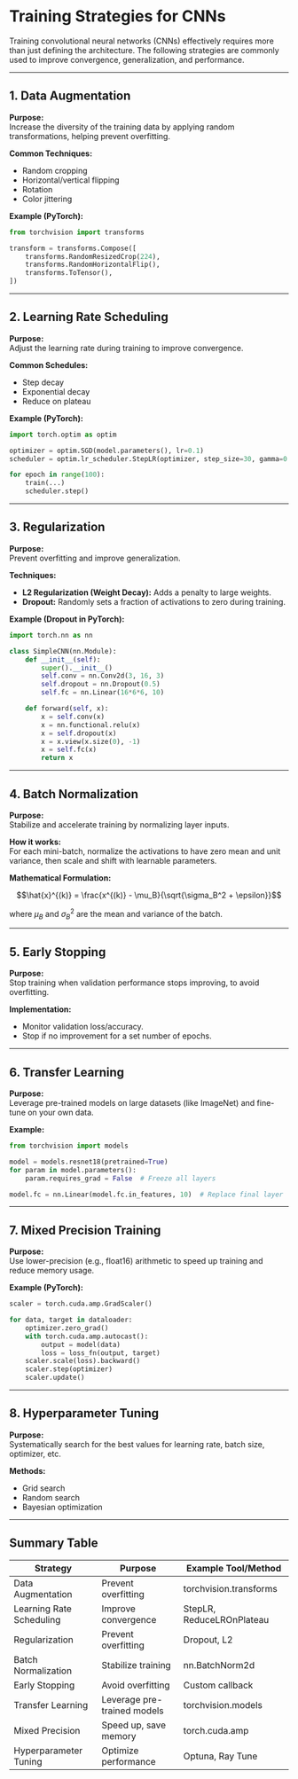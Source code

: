 # Training Strategies for CNNs

Training convolutional neural networks (CNNs) effectively requires more than just defining the architecture. The following strategies are commonly used to improve convergence, generalization, and performance.

---

## 1. Data Augmentation

**Purpose:**  
Increase the diversity of the training data by applying random transformations, helping prevent overfitting.

**Common Techniques:**
- Random cropping
- Horizontal/vertical flipping
- Rotation
- Color jittering

**Example (PyTorch):**
```python
from torchvision import transforms

transform = transforms.Compose([
    transforms.RandomResizedCrop(224),
    transforms.RandomHorizontalFlip(),
    transforms.ToTensor(),
])
```

---

## 2. Learning Rate Scheduling

**Purpose:**  
Adjust the learning rate during training to improve convergence.

**Common Schedules:**
- Step decay
- Exponential decay
- Reduce on plateau

**Example (PyTorch):**
```python
import torch.optim as optim

optimizer = optim.SGD(model.parameters(), lr=0.1)
scheduler = optim.lr_scheduler.StepLR(optimizer, step_size=30, gamma=0.1)

for epoch in range(100):
    train(...)
    scheduler.step()
```

---

## 3. Regularization

**Purpose:**  
Prevent overfitting and improve generalization.

**Techniques:**
- **L2 Regularization (Weight Decay):** Adds a penalty to large weights.
- **Dropout:** Randomly sets a fraction of activations to zero during training.

**Example (Dropout in PyTorch):**
```python
import torch.nn as nn

class SimpleCNN(nn.Module):
    def __init__(self):
        super().__init__()
        self.conv = nn.Conv2d(3, 16, 3)
        self.dropout = nn.Dropout(0.5)
        self.fc = nn.Linear(16*6*6, 10)

    def forward(self, x):
        x = self.conv(x)
        x = nn.functional.relu(x)
        x = self.dropout(x)
        x = x.view(x.size(0), -1)
        x = self.fc(x)
        return x
```

---

## 4. Batch Normalization

**Purpose:**  
Stabilize and accelerate training by normalizing layer inputs.

**How it works:**  
For each mini-batch, normalize the activations to have zero mean and unit variance, then scale and shift with learnable parameters.

**Mathematical Formulation:**
```math
\hat{x}^{(k)} = \frac{x^{(k)} - \mu_B}{\sqrt{\sigma_B^2 + \epsilon}}
```
where $\mu_B$ and $\sigma_B^2$ are the mean and variance of the batch.

---

## 5. Early Stopping

**Purpose:**  
Stop training when validation performance stops improving, to avoid overfitting.

**Implementation:**
- Monitor validation loss/accuracy.
- Stop if no improvement for a set number of epochs.

---

## 6. Transfer Learning

**Purpose:**  
Leverage pre-trained models on large datasets (like ImageNet) and fine-tune on your own data.

**Example:**
```python
from torchvision import models

model = models.resnet18(pretrained=True)
for param in model.parameters():
    param.requires_grad = False  # Freeze all layers

model.fc = nn.Linear(model.fc.in_features, 10)  # Replace final layer
```

---

## 7. Mixed Precision Training

**Purpose:**  
Use lower-precision (e.g., float16) arithmetic to speed up training and reduce memory usage.

**Example (PyTorch):**
```python
scaler = torch.cuda.amp.GradScaler()

for data, target in dataloader:
    optimizer.zero_grad()
    with torch.cuda.amp.autocast():
        output = model(data)
        loss = loss_fn(output, target)
    scaler.scale(loss).backward()
    scaler.step(optimizer)
    scaler.update()
```

---

## 8. Hyperparameter Tuning

**Purpose:**  
Systematically search for the best values for learning rate, batch size, optimizer, etc.

**Methods:**
- Grid search
- Random search
- Bayesian optimization

---

## Summary Table

| Strategy                | Purpose                        | Example Tool/Method      |
|-------------------------|--------------------------------|--------------------------|
| Data Augmentation       | Prevent overfitting            | torchvision.transforms   |
| Learning Rate Scheduling| Improve convergence            | StepLR, ReduceLROnPlateau|
| Regularization          | Prevent overfitting            | Dropout, L2              |
| Batch Normalization     | Stabilize training             | nn.BatchNorm2d           |
| Early Stopping          | Avoid overfitting              | Custom callback          |
| Transfer Learning       | Leverage pre-trained models    | torchvision.models       |
| Mixed Precision         | Speed up, save memory          | torch.cuda.amp           |
| Hyperparameter Tuning   | Optimize performance           | Optuna, Ray Tune         |
